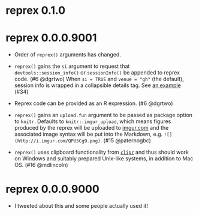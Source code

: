 # reprex 0.1.0

# reprex 0.0.0.9001

  * Order of `reprex()` arguments has changed.

  * `reprex()` gains the `si` argument to request that `devtools::session_info()` or `sessionInfo()` be appended to reprex code. (#6 @dgrtwo) When `si = TRUE` and `venue = "gh"` (the default), session info is wrapped in a collapsible details tag. See [an example](https://github.com/jennybc/reprex/issues/34#issuecomment-260106103) (#34)

  * Reprex code can be provided as an R expression. (#6 @dgrtwo)
  
  * `reprex()` gains an `upload.fun` argument to be passed as package option to `knitr`. Defaults to `knitr::imgur_upload`, which means figures produced by the reprex will be uploaded to [imgur.com](http://imgur.com) and the associated image syntax will be put into the Markdown, e.g. `![](http://i.imgur.com/QPU5Cg9.png)`. (#15 @paternogbc)
  
  * `reprex()` uses clipboard functionality from [`clipr`](https://CRAN.R-project.org/package=clipr) and thus should work on Windows and suitably prepared Unix-like systems, in addition to Mac OS. (#16 @mdlincoln)

# reprex 0.0.0.9000

  * I tweeted about this and some people actually used it!
